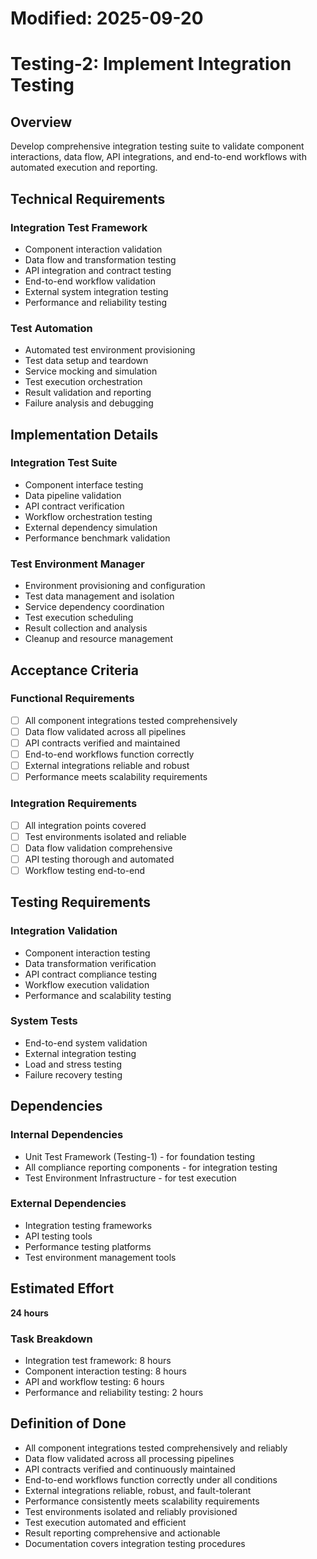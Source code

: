 # Modified: 2025-09-20

# Testing-2: Implement Integration Testing

## Overview
Develop comprehensive integration testing suite to validate component interactions, data flow, API integrations, and end-to-end workflows with automated execution and reporting.

## Technical Requirements

### Integration Test Framework
- Component interaction validation
- Data flow and transformation testing
- API integration and contract testing
- End-to-end workflow validation
- External system integration testing
- Performance and reliability testing

### Test Automation
- Automated test environment provisioning
- Test data setup and teardown
- Service mocking and simulation
- Test execution orchestration
- Result validation and reporting
- Failure analysis and debugging

## Implementation Details

### Integration Test Suite
- Component interface testing
- Data pipeline validation
- API contract verification
- Workflow orchestration testing
- External dependency simulation
- Performance benchmark validation

### Test Environment Manager
- Environment provisioning and configuration
- Test data management and isolation
- Service dependency coordination
- Test execution scheduling
- Result collection and analysis
- Cleanup and resource management

## Acceptance Criteria

### Functional Requirements
- [ ] All component integrations tested comprehensively
- [ ] Data flow validated across all pipelines
- [ ] API contracts verified and maintained
- [ ] End-to-end workflows function correctly
- [ ] External integrations reliable and robust
- [ ] Performance meets scalability requirements

### Integration Requirements
- [ ] All integration points covered
- [ ] Test environments isolated and reliable
- [ ] Data flow validation comprehensive
- [ ] API testing thorough and automated
- [ ] Workflow testing end-to-end

## Testing Requirements

### Integration Validation
- Component interaction testing
- Data transformation verification
- API contract compliance testing
- Workflow execution validation
- Performance and scalability testing

### System Tests
- End-to-end system validation
- External integration testing
- Load and stress testing
- Failure recovery testing

## Dependencies

### Internal Dependencies
- Unit Test Framework (Testing-1) - for foundation testing
- All compliance reporting components - for integration testing
- Test Environment Infrastructure - for test execution

### External Dependencies
- Integration testing frameworks
- API testing tools
- Performance testing platforms
- Test environment management tools

## Estimated Effort
**24 hours**

### Task Breakdown
- Integration test framework: 8 hours
- Component interaction testing: 8 hours
- API and workflow testing: 6 hours
- Performance and reliability testing: 2 hours

## Definition of Done
- All component integrations tested comprehensively and reliably
- Data flow validated across all processing pipelines
- API contracts verified and continuously maintained
- End-to-end workflows function correctly under all conditions
- External integrations reliable, robust, and fault-tolerant
- Performance consistently meets scalability requirements
- Test environments isolated and reliably provisioned
- Test execution automated and efficient
- Result reporting comprehensive and actionable
- Documentation covers integration testing procedures
